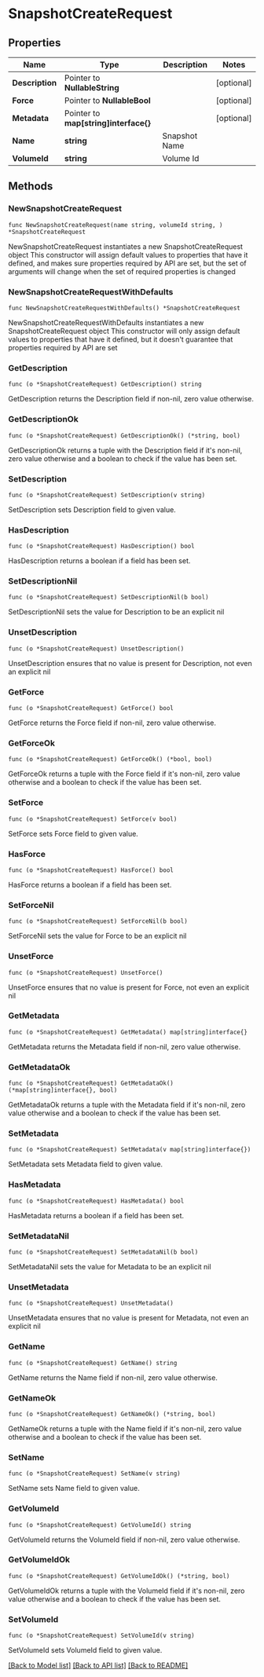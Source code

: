 # SnapshotCreateRequest

## Properties

Name | Type | Description | Notes
------------ | ------------- | ------------- | -------------
**Description** | Pointer to **NullableString** |  | [optional] 
**Force** | Pointer to **NullableBool** |  | [optional] 
**Metadata** | Pointer to **map[string]interface{}** |  | [optional] 
**Name** | **string** | Snapshot Name | 
**VolumeId** | **string** | Volume Id | 

## Methods

### NewSnapshotCreateRequest

`func NewSnapshotCreateRequest(name string, volumeId string, ) *SnapshotCreateRequest`

NewSnapshotCreateRequest instantiates a new SnapshotCreateRequest object
This constructor will assign default values to properties that have it defined,
and makes sure properties required by API are set, but the set of arguments
will change when the set of required properties is changed

### NewSnapshotCreateRequestWithDefaults

`func NewSnapshotCreateRequestWithDefaults() *SnapshotCreateRequest`

NewSnapshotCreateRequestWithDefaults instantiates a new SnapshotCreateRequest object
This constructor will only assign default values to properties that have it defined,
but it doesn't guarantee that properties required by API are set

### GetDescription

`func (o *SnapshotCreateRequest) GetDescription() string`

GetDescription returns the Description field if non-nil, zero value otherwise.

### GetDescriptionOk

`func (o *SnapshotCreateRequest) GetDescriptionOk() (*string, bool)`

GetDescriptionOk returns a tuple with the Description field if it's non-nil, zero value otherwise
and a boolean to check if the value has been set.

### SetDescription

`func (o *SnapshotCreateRequest) SetDescription(v string)`

SetDescription sets Description field to given value.

### HasDescription

`func (o *SnapshotCreateRequest) HasDescription() bool`

HasDescription returns a boolean if a field has been set.

### SetDescriptionNil

`func (o *SnapshotCreateRequest) SetDescriptionNil(b bool)`

 SetDescriptionNil sets the value for Description to be an explicit nil

### UnsetDescription
`func (o *SnapshotCreateRequest) UnsetDescription()`

UnsetDescription ensures that no value is present for Description, not even an explicit nil
### GetForce

`func (o *SnapshotCreateRequest) GetForce() bool`

GetForce returns the Force field if non-nil, zero value otherwise.

### GetForceOk

`func (o *SnapshotCreateRequest) GetForceOk() (*bool, bool)`

GetForceOk returns a tuple with the Force field if it's non-nil, zero value otherwise
and a boolean to check if the value has been set.

### SetForce

`func (o *SnapshotCreateRequest) SetForce(v bool)`

SetForce sets Force field to given value.

### HasForce

`func (o *SnapshotCreateRequest) HasForce() bool`

HasForce returns a boolean if a field has been set.

### SetForceNil

`func (o *SnapshotCreateRequest) SetForceNil(b bool)`

 SetForceNil sets the value for Force to be an explicit nil

### UnsetForce
`func (o *SnapshotCreateRequest) UnsetForce()`

UnsetForce ensures that no value is present for Force, not even an explicit nil
### GetMetadata

`func (o *SnapshotCreateRequest) GetMetadata() map[string]interface{}`

GetMetadata returns the Metadata field if non-nil, zero value otherwise.

### GetMetadataOk

`func (o *SnapshotCreateRequest) GetMetadataOk() (*map[string]interface{}, bool)`

GetMetadataOk returns a tuple with the Metadata field if it's non-nil, zero value otherwise
and a boolean to check if the value has been set.

### SetMetadata

`func (o *SnapshotCreateRequest) SetMetadata(v map[string]interface{})`

SetMetadata sets Metadata field to given value.

### HasMetadata

`func (o *SnapshotCreateRequest) HasMetadata() bool`

HasMetadata returns a boolean if a field has been set.

### SetMetadataNil

`func (o *SnapshotCreateRequest) SetMetadataNil(b bool)`

 SetMetadataNil sets the value for Metadata to be an explicit nil

### UnsetMetadata
`func (o *SnapshotCreateRequest) UnsetMetadata()`

UnsetMetadata ensures that no value is present for Metadata, not even an explicit nil
### GetName

`func (o *SnapshotCreateRequest) GetName() string`

GetName returns the Name field if non-nil, zero value otherwise.

### GetNameOk

`func (o *SnapshotCreateRequest) GetNameOk() (*string, bool)`

GetNameOk returns a tuple with the Name field if it's non-nil, zero value otherwise
and a boolean to check if the value has been set.

### SetName

`func (o *SnapshotCreateRequest) SetName(v string)`

SetName sets Name field to given value.


### GetVolumeId

`func (o *SnapshotCreateRequest) GetVolumeId() string`

GetVolumeId returns the VolumeId field if non-nil, zero value otherwise.

### GetVolumeIdOk

`func (o *SnapshotCreateRequest) GetVolumeIdOk() (*string, bool)`

GetVolumeIdOk returns a tuple with the VolumeId field if it's non-nil, zero value otherwise
and a boolean to check if the value has been set.

### SetVolumeId

`func (o *SnapshotCreateRequest) SetVolumeId(v string)`

SetVolumeId sets VolumeId field to given value.



[[Back to Model list]](../README.md#documentation-for-models) [[Back to API list]](../README.md#documentation-for-api-endpoints) [[Back to README]](../README.md)


